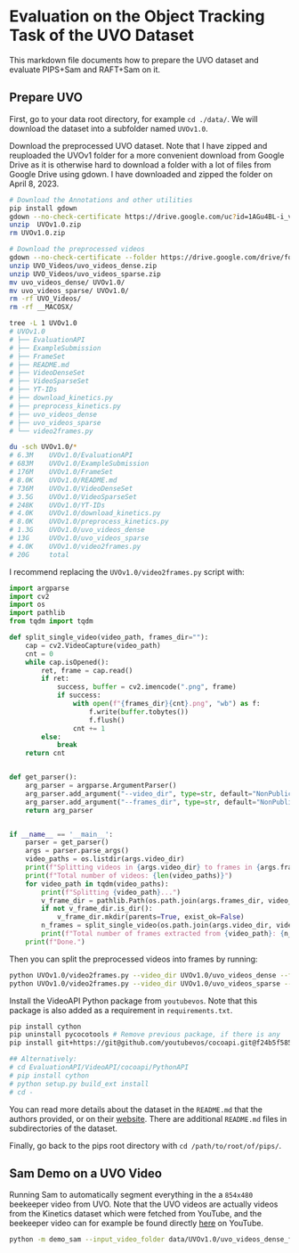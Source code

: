 # Evaluation on the Object Tracking Task of the UVO Dataset	

This markdown file documents how to prepare the UVO dataset and evaluate
PIPS+Sam and RAFT+Sam on it.

## Prepare UVO

First, go to your data root directory, for example `cd ./data/`. We will
download the dataset into a subfolder named `UVOv1.0`.

Download the preprocessed UVO dataset. Note that I have zipped and
reuploaded the UVOv1 folder for a more convenient download from Google
Drive as it is otherwise hard to download a folder with a lot of files
from Google Drive using gdown. I have downloaded and zipped the folder
on April 8, 2023.

```bash
# Download the Annotations and other utilities
pip install gdown
gdown --no-check-certificate https://drive.google.com/uc?id=1AGu4BL-i_vDCMNtwsoSuo5wIyDVd5dRf
unzip  UVOv1.0.zip
rm UVOv1.0.zip

# Download the preprocessed videos
gdown --no-check-certificate --folder https://drive.google.com/drive/folders/1fOhEdHqrp_6D_tBsrR9hazDLYV2Sw1XC
unzip UVO_Videos/uvo_videos_dense.zip
unzip UVO_Videos/uvo_videos_sparse.zip
mv uvo_videos_dense/ UVOv1.0/
mv uvo_videos_sparse/ UVOv1.0/
rm -rf UVO_Videos/
rm -rf __MACOSX/

tree -L 1 UVOv1.0
# UVOv1.0
# ├── EvaluationAPI
# ├── ExampleSubmission
# ├── FrameSet
# ├── README.md
# ├── VideoDenseSet
# ├── VideoSparseSet
# ├── YT-IDs
# ├── download_kinetics.py
# ├── preprocess_kinetics.py
# ├── uvo_videos_dense
# ├── uvo_videos_sparse
# └── video2frames.py

du -sch UVOv1.0/*
# 6.3M    UVOv1.0/EvaluationAPI
# 683M    UVOv1.0/ExampleSubmission
# 176M    UVOv1.0/FrameSet
# 8.0K    UVOv1.0/README.md
# 736M    UVOv1.0/VideoDenseSet
# 3.5G    UVOv1.0/VideoSparseSet
# 248K    UVOv1.0/YT-IDs
# 4.0K    UVOv1.0/download_kinetics.py
# 8.0K    UVOv1.0/preprocess_kinetics.py
# 1.3G    UVOv1.0/uvo_videos_dense
# 13G     UVOv1.0/uvo_videos_sparse
# 4.0K    UVOv1.0/video2frames.py
# 20G     total
```

I recommend replacing the `UVOv1.0/video2frames.py` script with:
```py
import argparse
import cv2
import os
import pathlib
from tqdm import tqdm

def split_single_video(video_path, frames_dir=""):
    cap = cv2.VideoCapture(video_path)
    cnt = 0
    while cap.isOpened():
        ret, frame = cap.read()
        if ret:
            success, buffer = cv2.imencode(".png", frame)
            if success:
                with open(f"{frames_dir}{cnt}.png", "wb") as f:
                    f.write(buffer.tobytes())
                    f.flush()
                cnt += 1
        else:
            break
    return cnt


def get_parser():
    arg_parser = argparse.ArgumentParser()
    arg_parser.add_argument("--video_dir", type=str, default="NonPublic/uvo_videos_dense/")
    arg_parser.add_argument("--frames_dir", type=str, default="NonPublic/uvo_videos_dense_frames/")
    return arg_parser


if __name__ == '__main__':
    parser = get_parser()
    args = parser.parse_args()
    video_paths = os.listdir(args.video_dir)
    print(f"Splitting videos in {args.video_dir} to frames in {args.frames_dir}...")
    print(f"Total number of videos: {len(video_paths)}")
    for video_path in tqdm(video_paths):
        print(f"Splitting {video_path}...")
        v_frame_dir = pathlib.Path(os.path.join(args.frames_dir, video_path[:-4]))
        if not v_frame_dir.is_dir():
            v_frame_dir.mkdir(parents=True, exist_ok=False)
        n_frames = split_single_video(os.path.join(args.video_dir, video_path), frames_dir=v_frame_dir)
        print(f"Total number of frames extracted from {video_path}: {n_frames}")
    print(f"Done.")

```

Then you can split the preprocessed videos into frames by running:

```bash
python UVOv1.0/video2frames.py --video_dir UVOv1.0/uvo_videos_dense --frames_dir UVOv1.0/uvo_videos_dense_frames
python UVOv1.0/video2frames.py --video_dir UVOv1.0/uvo_videos_sparse --frames_dir UVOv1.0/uvo_videos_sparse_frames
```

Install the VideoAPI Python package from `youtubevos`. Note that this
package is also added as a requirement in `requirements.txt`.

```bash
pip install cython
pip uninstall pycocotools # Remove previous package, if there is any
pip install git+https://git@github.com/youtubevos/cocoapi.git@f24b5f58594adfe4f4c015bf49dbc819cc3be98f#subdirectory=PythonAPI

## Alternatively:
# cd EvaluationAPI/VideoAPI/cocoapi/PythonAPI
# pip install cython
# python setup.py build_ext install
# cd -
```

You can read more details about the dataset in the `README.md` that the
authors provided, or on their [website](https://sites.google.com/view/unidentified-video-object/dataset). There are additional
`README.md` files in subdirectories of the dataset.

Finally, go back to the pips root directory with `cd /path/to/root/of/pips/`.

## Sam Demo on a UVO Video

Running Sam to automatically segment everything in the a `854x480`
beekeeper video from UVO. Note that the UVO videos are actually videos
from the Kinetics dataset which were fetched from YouTube, and the
beekeeper video can for example be found directly [here](https://www.youtube.com/watch?v=-18X6h92xpw) on YouTube.

```bash
python -m demo_sam --input_video_folder data/UVOv1.0/uvo_videos_dense_frames/-18X6h92xpw
```

